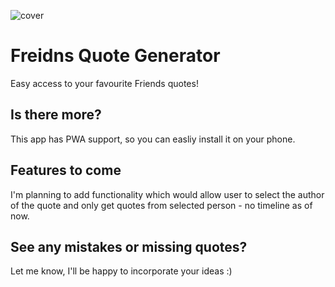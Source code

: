 ![cover](./gh/cover.png)

# Freidns Quote Generator

Easy access to your favourite Friends quotes!

## Is there more?

This app has PWA support, so you can easliy install it on your phone.

## Features to come

I'm planning to add functionality which would allow user to select the author of the quote and only get quotes from selected person - no timeline as of now.

## See any mistakes or missing quotes?

Let me know, I'll be happy to incorporate your ideas :) 

